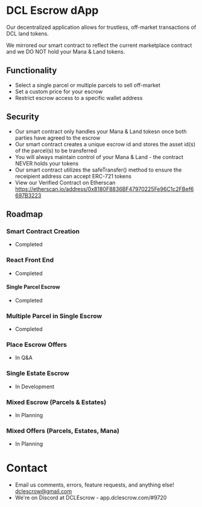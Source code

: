 # DCL Escrow dApp

Our decentralized application allows for trustless, off-market transactions of DCL land tokens.

We mirrored our smart contract to reflect the current marketplace contract and we DO NOT hold your Mana & Land tokens.

## Functionality
- Select a single parcel or multiple parcels to sell off-market
- Set a custom price for your escrow
- Restrict escrow access to a specific wallet address

## Security
- Our smart contract only handles your Mana & Land tokesn once both parties have agreed to the escrow
- Our smart contract creates a unique escrow id and stores the asset id(s) of the parcel(s) to be transferred
- You will always maintain control of your Mana & Land - the contract NEVER holds your tokens
- Our smart contract utilizes the safeTransfer() method to ensure the receipient address can accept ERC-721 tokens
- View our Verified Contract on Etherscan https://etherscan.io/address/0x8180F8836BF47970225Fe96C1c2FBef6697B3223

## Roadmap
### Smart Contract Creation
- Completed

### React Front End
- Completed

#### Single Parcel Escrow
- Completed

### Multiple Parcel in Single Escrow
- Completed

### Place Escrow Offers
- In Q&A

### Single Estate Escrow
- In Development

### Mixed Escrow (Parcels & Estates)
- In Planning

### Mixed Offers (Parcels, Estates, Mana)
- In Planning

# Contact
- Email us comments, errors, feature requests, and anything else! dclescrow@gmail.com
- We're on Discord at DCLEscrow - app.dclescrow.com/#9720
